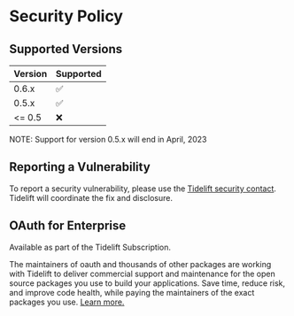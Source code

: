 # Security Policy

## Supported Versions

| Version | Supported          |
|---------|--------------------|
| 0.6.x   | :white_check_mark: |
| 0.5.x   | :white_check_mark: |
| <= 0.5  | :x:                |

NOTE: Support for version 0.5.x will end in April, 2023

## Reporting a Vulnerability

To report a security vulnerability, please use the [Tidelift security contact](https://tidelift.com/security).
Tidelift will coordinate the fix and disclosure.

## OAuth for Enterprise

Available as part of the Tidelift Subscription.

The maintainers of oauth and thousands of other packages are working with Tidelift to deliver commercial support and maintenance for the open source packages you use to build your applications. Save time, reduce risk, and improve code health, while paying the maintainers of the exact packages you use. [Learn more.](https://tidelift.com/subscription/pkg/rubygems-oauth?utm_source=rubygems-oauth&utm_medium=referral&utm_campaign=enterprise&utm_term=repo)
